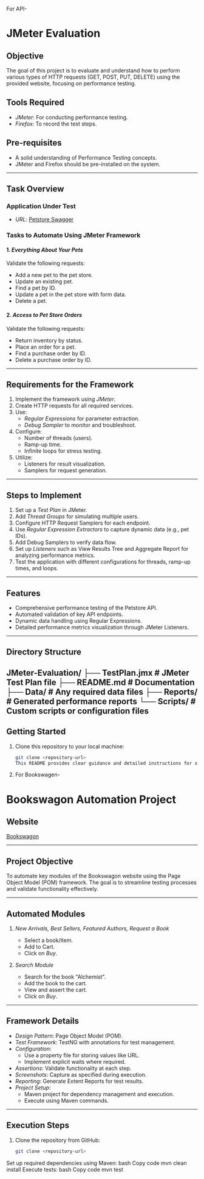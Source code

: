 For API-
# JMeter Evaluation

## Objective
The goal of this project is to evaluate and understand how to perform various types of HTTP requests (GET, POST, PUT, DELETE) using the provided website, focusing on performance testing.

## Tools Required
- *JMeter*: For conducting performance testing.
- *Firefox*: To record the test steps.

## Pre-requisites
- A solid understanding of Performance Testing concepts.
- JMeter and Firefox should be pre-installed on the system.

---

## Task Overview

### Application Under Test
- *URL*: [Petstore Swagger](https://petstore.swagger.io/#/)

### Tasks to Automate Using JMeter Framework
#### 1. *Everything About Your Pets*  
   Validate the following requests:
   - Add a new pet to the pet store.
   - Update an existing pet.
   - Find a pet by ID.
   - Update a pet in the pet store with form data.
   - Delete a pet.

#### 2. *Access to Pet Store Orders*  
   Validate the following requests:
   - Return inventory by status.
   - Place an order for a pet.
   - Find a purchase order by ID.
   - Delete a purchase order by ID.

---

## Requirements for the Framework
1. Implement the framework using *JMeter*.
2. Create HTTP requests for all required services.
3. Use:
   - *Regular Expressions* for parameter extraction.
   - *Debug Sampler* to monitor and troubleshoot.
4. Configure:
   - Number of threads (users).
   - Ramp-up time.
   - Infinite loops for stress testing.
5. Utilize:
   - Listeners for result visualization.
   - Samplers for request generation.

---

## Steps to Implement
1. Set up a *Test Plan* in JMeter.
2. Add *Thread Groups* for simulating multiple users.
3. Configure HTTP Request Samplers for each endpoint.
4. Use *Regular Expression Extractors* to capture dynamic data (e.g., pet IDs).
5. Add Debug Samplers to verify data flow.
6. Set up *Listeners* such as View Results Tree and Aggregate Report for analyzing performance metrics.
7. Test the application with different configurations for threads, ramp-up times, and loops.

---

## Features
- Comprehensive performance testing of the Petstore API.
- Automated validation of key API endpoints.
- Dynamic data handling using Regular Expressions.
- Detailed performance metrics visualization through JMeter Listeners.

---

## Directory Structure
JMeter-Evaluation/ ├── TestPlan.jmx # JMeter Test Plan file ├── README.md # Documentation ├── Data/ # Any required data files ├── Reports/ # Generated performance reports └── Scripts/ # Custom scripts or configuration files
---

## Getting Started
1. Clone this repository to your local machine:
   ```bash
   git clone <repository-url>
   This README provides clear guidance and detailed instructions for setting up, implementing, and contributing to the project. Let me know if you need further modifications!

2) For Bookswagen-
# Bookswagon Automation Project

## Website
[Bookswagon](https://www.bookswagon.com/)

---

## Project Objective
To automate key modules of the Bookswagon website using the Page Object Model (POM) framework. The goal is to streamline testing processes and validate functionality effectively.

---

## Automated Modules
1. *New Arrivals, Best Sellers, Featured Authors, Request a Book*
   - Select a book/item.
   - Add to Cart.
   - Click on *Buy*.

2. *Search Module*
   - Search for the book "Alchemist".
   - Add the book to the cart.
   - View and assert the cart.
   - Click on *Buy*.

---

## Framework Details
- *Design Pattern*: Page Object Model (POM).
- *Test Framework*: TestNG with annotations for test management.
- *Configuration*: 
  - Use a property file for storing values like URL.
  - Implement explicit waits where required.
- *Assertions*: Validate functionality at each step.
- *Screenshots*: Capture as specified during execution.
- *Reporting*: Generate Extent Reports for test results.
- *Project Setup*:
  - Maven project for dependency management and execution.
  - Execute using Maven commands.

---

## Execution Steps
1. Clone the repository from GitHub:
   ```bash
   git clone <repository-url>
Set up required dependencies using Maven:
bash
Copy code
mvn clean install
Execute tests:
bash
Copy code
mvn test
   
   
